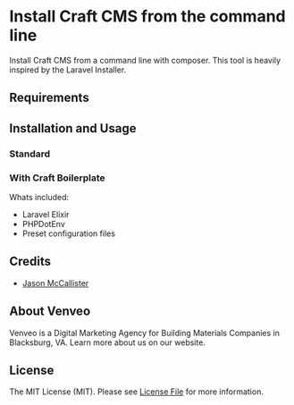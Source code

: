 # Install Craft CMS from the command line

Install Craft CMS from a command line with composer. This tool is heavily inspired by the Laravel Installer.

## Requirements

## Installation and Usage

### Standard

### With Craft Boilerplate

Whats included:

- Laravel Elixir
- PHPDotEnv
- Preset configuration files

## Credits

* [Jason McCallister](https://github.com/themccallister)

## About Venveo

Venveo is a Digital Marketing Agency for Building Materials Companies in Blacksburg, VA. Learn more about us on our website.

## License

The MIT License (MIT). Please see [License File](LICENSE.md) for more information.